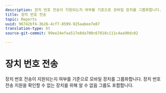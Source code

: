 ```yaml
---
description: 장치 번호 전송이 지원되는지 여부를 기준으로 모바일 장치를 그룹화합니다. 장치 번호 전송 지원을 확인할 수 없는 장치를 위해 알 수 없음 그룹도 포함합니다.
title: 장치 번호 전송
topic: Reports
uuid: 96742bf4-3b26-4cf7-8599-925aabee7e87
translation-type: ht
source-git-commit: 99ee24efaa517e8da700c67818c111c4aa90dc02

---
```



# 장치 번호 전송

장치 번호 전송이 지원되는지 여부를 기준으로 모바일 장치를 그룹화합니다. 장치 번호 전송 지원을 확인할 수 없는 장치를 위해 알 수 없음 그룹도 포함합니다.

